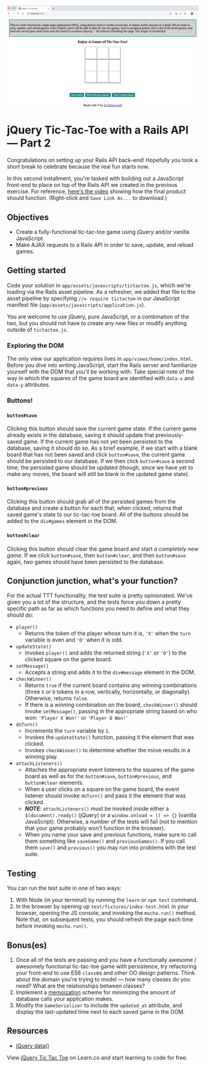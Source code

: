 ![Screenshot](https://github.com/edb-c/js-tictactoe-rails-api-v-000/blob/master/Screenshot.png)


# jQuery Tic-Tac-Toe with a Rails API — Part 2

Congratulations on setting up your Rails API back-end! Hopefully you took a short break to celebrate because the real fun starts now.

In this second installment, you're tasked with building out a JavaScript front-end to place on top of the Rails API we created in the previous exercise. For reference, [here's the video](http://flatiron-videos.s3.amazonaws.com/Learn%20Curriculum%20Helpers/ttt.mov) showing how the final product should function. (Right-click and `Save Link As...` to download.)

## Objectives
- Create a fully-functional tic-tac-toe game using jQuery and/or vanilla JavaScript.
- Make AJAX requests to a Rails API in order to save, update, and reload games.

## Getting started
Code your solution in `app/assets/javascripts/tictactoe.js`, which we're loading via the Rails asset pipeline. As a refresher, we added that file to the asset pipeline by specifying `//= require tictactoe` in our JavaScript manifest file (`app/assets/javascripts/application.js`).

You are welcome to use jQuery, pure JavaScript, or a combination of the two, but you should not have to create any new files or modify anything outside of `tictactoe.js`.

### Exploring the DOM
The only view our application requires lives in `app/views/home/index.html`. Before you dive into writing JavaScript, start the Rails server and familiarize yourself with the DOM that you'll be working with. Take special note of the way in which the squares of the game board are identified with `data-x` and `data-y` attributes.

### Buttons!

#### `button#save`
Clicking this button should save the current game state. If the current game already exists in the database, saving it should update that previously-saved game. If the current game has not yet been persisted to the database, saving it should do so. As a brief example, if we start with a blank board that has not been saved and click `button#save`, the current game should be persisted to our database. If we then click `button#save` a second time, the persisted game should be updated (though, since we have yet to make any moves, the board will still be blank in the updated game state).

#### `button#previous`
Clicking this button should grab all of the persisted games from the database and create a button for each that, when clicked, returns that saved game's state to our tic-tac-toe board. All of the buttons should be added to the `div#games` element in the DOM.

#### `button#clear`
Clicking this button should clear the game board and start _a completely new game_. If we click `button#save`, then `button#clear`, and then `button#save` again, _two_ games should have been persisted to the database.

## Conjunction junction, what's your function?
For the actual TTT functionality, the test suite is pretty opinionated. We've given you a lot of the structure, and the tests force you down a pretty specific path as far as which functions you need to define and what they should do:
- `player()`
  + Returns the token of the player whose turn it is, `'X'` when the `turn` variable is even and `'O'` when it is odd.
- `updateState()`
  + Invokes `player()` and adds the returned string (`'X'` or `'O'`) to the clicked square on the game board.
- `setMessage()`
  + Accepts a string and adds it to the `div#message` element in the DOM.
- `checkWinner()`
  + Returns `true` if the current board contains any winning combinations (three `X` or `O` tokens in a row, vertically, horizontally, or diagonally). Otherwise, returns `false`.
  + If there is a winning combination on the board, `checkWinner()` should invoke `setMessage()`, passing in the appropriate string based on who won: `'Player X Won!'` or `'Player O Won!'`
- `doTurn()`
  + Increments the `turn` variable by `1`.
  + Invokes the `updateState()` function, passing it the element that was clicked.
  + Invokes `checkWinner()` to determine whether the move results in a winning play.
- `attachListeners()`
  + Attaches the appropriate event listeners to the squares of the game board as well as for the `button#save`, `button#previous`, and `button#clear` elements.
  + When a user clicks on a square on the game board, the event listener should invoke `doTurn()` and pass it the element that was clicked.
  + ***NOTE***: `attachListeners()` _must_ be invoked inside either a `$(document).ready()` (jQuery) or a `window.onload = () => {}` (vanilla JavaScript). Otherwise, a number of the tests will fail (not to mention that your game probably won't function in the browser).
  + When you name your save and previous functions, make sure to call them something like `saveGame()` and `previousGames()`. If you call them `save()` and `previous()` you may run into problems with the test suite.

## Testing
You can run the test suite in one of two ways:
1. With Node (in your terminal) by running the `learn` or `npm test` command.
2. In the browser by opening up `test/fixtures/index-test.html` in your browser, opening the JS console, and invoking the `mocha.run()` method. Note that, on subsequent tests, you should refresh the page each time before invoking `mocha.run()`.

## Bonus(es)
1. Once all of the tests are passing and you have a functionally awesome / awesomely functional tic-tac-toe game with persistence, try refactoring your front-end to use ES6 `class`es and other OO design patterns. Think about the domain you're trying to model — how many classes do you need? What are the relationships between classes?
2. Implement a [memoization](https://www.sitepoint.com/implementing-memoization-in-javascript/) scheme for minimizing the amount of database calls your application makes.
3. Modify the `GameSerializer` to include the `updated_at` attribute, and display the last-updated time next to each saved game in the DOM.

## Resources
* [jQuery data()](https://api.jquery.com/jquery.data/)

<p class='util--hide'>View <a href='https://learn.co/lessons/js-tictactoe-rails-api'>jQuery Tic Tac Toe</a> on Learn.co and start learning to code for free.</p>
